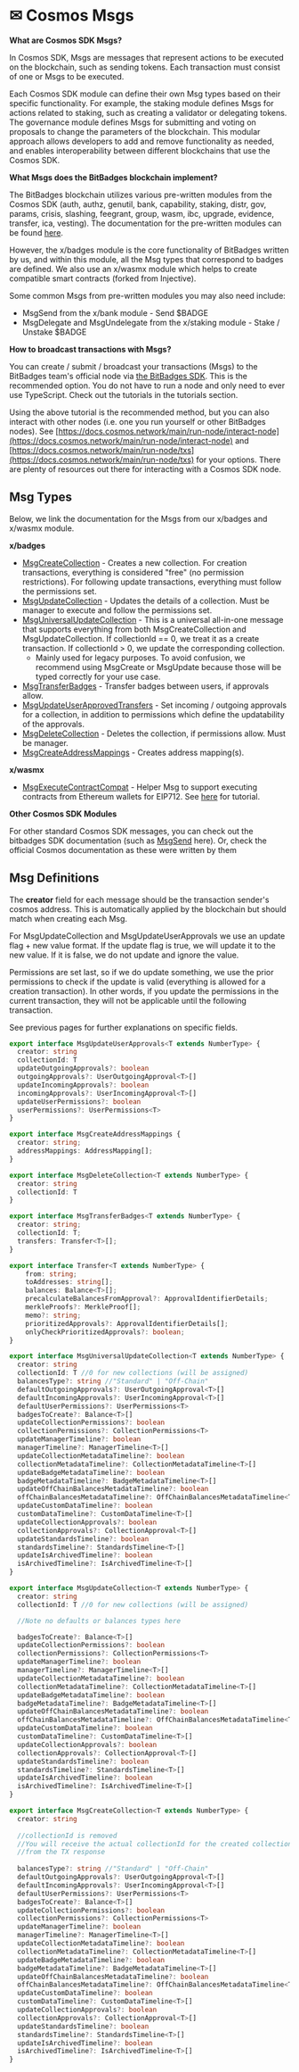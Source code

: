 # ✉ Cosmos Msgs

**What are Cosmos SDK Msgs?**

In Cosmos SDK, Msgs are messages that represent actions to be executed on the blockchain, such as sending tokens. Each transaction must consist of one or Msgs to be executed.

Each Cosmos SDK module can define their own Msg types based on their specific functionality. For example, the staking module defines Msgs for actions related to staking, such as creating a validator or delegating tokens. The governance module defines Msgs for submitting and voting on proposals to change the parameters of the blockchain. This modular approach allows developers to add and remove functionality as needed, and enables interoperability between different blockchains that use the Cosmos SDK.&#x20;

**What Msgs does the BitBadges blockchain implement?**

The BitBadges blockchain utilizes various pre-written modules from the Cosmos SDK (auth, authz, genutil, bank, capability, staking, distr, gov, params, crisis, slashing, feegrant, group, wasm, ibc, upgrade, evidence, transfer, ica, vesting). The documentation for the pre-written modules can be found [here](https://docs.cosmos.network/main/modules).&#x20;

However, the x/badges module is the core functionality of BitBadges written by us, and within this module, all the Msg types that correspond to badges are defined. We also use an x/wasmx module which helps to create compatible smart contracts (forked from Injective).

Some common Msgs from pre-written modules you may also need include:

* MsgSend from the x/bank module - Send $BADGE
* MsgDelegate and MsgUndelegate from the x/staking module - Stake / Unstake $BADGE

**How to broadcast transactions with Msgs?**

You can create / submit / broadcast your transactions (Msgs) to the BitBadges team's official node via [the BitBadges SDK](../../sdk/broadcasting-and-signing-txs.md). This is the recommended option. You do not have to run a node and only need to ever use TypeScript. Check out the tutorials in the tutorials section.

Using the above tutorial is the recommended method, but you can also interact with other nodes (i.e. one you run yourself or other BitBadges nodes). See [https://docs.cosmos.network/main/run-node/interact-node](https://docs.cosmos.network/main/run-node/interact-node) and [https://docs.cosmos.network/main/run-node/txs](https://docs.cosmos.network/main/run-node/txs) for your options. There are plenty of resources out there for interacting with a Cosmos SDK node.

## Msg Types

Below, we link the documentation for the Msgs from our x/badges and x/wasmx module.&#x20;

**x/badges**

* [MsgCreateCollection](https://bitbadges.github.io/bitbadgesjs/packages/proto/docs/interfaces/MsgCreateCollection.html) - Creates a new collection. For creation transactions, everything is considered "free" (no permission restrictions). For following update transactions, everything must follow the permissions set.&#x20;
* [MsgUpdateCollection](https://bitbadges.github.io/bitbadgesjs/packages/proto/docs/interfaces/MsgUpdateCollection.html) - Updates the details of a collection. Must be manager to execute and follow the permissions set.
* [MsgUniversalUpdateCollection](https://bitbadges.github.io/bitbadgesjs/packages/proto/docs/interfaces/MsgUniversalUpdateCollection.html) - This is a universal all-in-one message that supports everything from both MsgCreateCollection and MsgUpdateCollection. If collectionId == 0, we treat it as a create transaction. If collectionId > 0, we update the corresponding collection.
  * Mainly used for legacy purposes. To avoid confusion, we recommend using MsgCreate or MsgUpdate because those will be typed correctly for your use case.
* [MsgTransferBadges](https://bitbadges.github.io/bitbadgesjs/packages/proto/docs/interfaces/MsgTransferBadges.html) - Transfer badges between users, if approvals allow.
* [MsgUpdateUserApprovedTransfers](https://bitbadges.github.io/bitbadgesjs/packages/proto/docs/interfaces/MsgUpdateUserApprovedTransfers.html) - Set incoming / outgoing approvals for a collection, in addition to permissions which define the updatability of the approvals.
* [MsgDeleteCollection](https://bitbadges.github.io/bitbadgesjs/packages/proto/docs/interfaces/MsgDeleteCollection.html) - Deletes the collection, if permissions allow. Must be manager.
* [MsgCreateAddressMappings](https://bitbadges.github.io/bitbadgesjs/packages/proto/docs/interfaces/MsgCreateAddressMappings.html) - Creates address mapping(s).

**x/wasmx**

* [MsgExecuteContractCompat](https://bitbadges.github.io/bitbadgesjs/packages/proto/docs/interfaces/MsgExecuteContractCompat.html) - Helper Msg to support executing contracts from Ethereum wallets for EIP712. See [here](../tutorials/create-a-smart-contract.md) for tutorial.

**Other Cosmos SDK Modules**

For other standard Cosmos SDK messages, you can check out the bitbadges SDK documentation (such as [MsgSend](https://bitbadges.github.io/bitbadgesjs/packages/proto/docs/interfaces/MsgSend.html) here). Or, check the official Cosmos documentation as these were written by them

## Msg Definitions

The **creator** field for each message should be the transaction sender's cosmos address. This is automatically applied by the blockchain but should match when creating each Msg.

For MsgUpdateCollection and MsgUpdateUserApprovals we use an update flag + new value format. If the update flag is true, we will update it to the new value. If it is false, we do not update and ignore the value.&#x20;

Permissions are set last, so if we do update something, we use the prior permissions to check if the update is valid (everything is allowed for a creation transaction). In other words, if you update the permissions in the current transaction, they will not be applicable until the following transaction.

See previous pages for further explanations on specific fields.

```typescript
export interface MsgUpdateUserApprovals<T extends NumberType> {
  creator: string
  collectionId: T
  updateOutgoingApprovals?: boolean
  outgoingApprovals?: UserOutgoingApproval<T>[]
  updateIncomingApprovals?: boolean
  incomingApprovals?: UserIncomingApproval<T>[]
  updateUserPermissions?: boolean
  userPermissions?: UserPermissions<T>
}
```

```typescript
export interface MsgCreateAddressMappings {
  creator: string;
  addressMappings: AddressMapping[];
}
```

```typescript
export interface MsgDeleteCollection<T extends NumberType> {
  creator: string
  collectionId: T
}
```

```typescript
export interface MsgTransferBadges<T extends NumberType> {
  creator: string;
  collectionId: T;
  transfers: Transfer<T>[];
}

export interface Transfer<T extends NumberType> {
    from: string;
    toAddresses: string[];
    balances: Balance<T>[];
    precalculateBalancesFromApproval?: ApprovalIdentifierDetails;
    merkleProofs?: MerkleProof[];
    memo?: string;
    prioritizedApprovals?: ApprovalIdentifierDetails[];
    onlyCheckPrioritizedApprovals?: boolean;
}
```

```typescript
export interface MsgUniversalUpdateCollection<T extends NumberType> {
  creator: string
  collectionId: T //0 for new collections (will be assigned)
  balancesType?: string //"Standard" | "Off-Chain"
  defaultOutgoingApprovals?: UserOutgoingApproval<T>[]
  defaultIncomingApprovals?: UserIncomingApproval<T>[]
  defaultUserPermissions?: UserPermissions<T>
  badgesToCreate?: Balance<T>[]
  updateCollectionPermissions?: boolean
  collectionPermissions?: CollectionPermissions<T>
  updateManagerTimeline?: boolean
  managerTimeline?: ManagerTimeline<T>[]
  updateCollectionMetadataTimeline?: boolean
  collectionMetadataTimeline?: CollectionMetadataTimeline<T>[]
  updateBadgeMetadataTimeline?: boolean
  badgeMetadataTimeline?: BadgeMetadataTimeline<T>[]
  updateOffChainBalancesMetadataTimeline?: boolean
  offChainBalancesMetadataTimeline?: OffChainBalancesMetadataTimeline<T>[]
  updateCustomDataTimeline?: boolean
  customDataTimeline?: CustomDataTimeline<T>[]
  updateCollectionApprovals?: boolean
  collectionApprovals?: CollectionApproval<T>[]
  updateStandardsTimeline?: boolean
  standardsTimeline?: StandardsTimeline<T>[]
  updateIsArchivedTimeline?: boolean
  isArchivedTimeline?: IsArchivedTimeline<T>[]
}

export interface MsgUpdateCollection<T extends NumberType> {
  creator: string
  collectionId: T //0 for new collections (will be assigned)

  //Note no defaults or balances types here

  badgesToCreate?: Balance<T>[]
  updateCollectionPermissions?: boolean
  collectionPermissions?: CollectionPermissions<T>
  updateManagerTimeline?: boolean
  managerTimeline?: ManagerTimeline<T>[]
  updateCollectionMetadataTimeline?: boolean
  collectionMetadataTimeline?: CollectionMetadataTimeline<T>[]
  updateBadgeMetadataTimeline?: boolean
  badgeMetadataTimeline?: BadgeMetadataTimeline<T>[]
  updateOffChainBalancesMetadataTimeline?: boolean
  offChainBalancesMetadataTimeline?: OffChainBalancesMetadataTimeline<T>[]
  updateCustomDataTimeline?: boolean
  customDataTimeline?: CustomDataTimeline<T>[]
  updateCollectionApprovals?: boolean
  collectionApprovals?: CollectionApproval<T>[]
  updateStandardsTimeline?: boolean
  standardsTimeline?: StandardsTimeline<T>[]
  updateIsArchivedTimeline?: boolean
  isArchivedTimeline?: IsArchivedTimeline<T>[]
}

export interface MsgCreateCollection<T extends NumberType> {
  creator: string
  
  //collectionId is removed
  //You will receive the actual collectionId for the created collection 
  //from the TX response
  
  balancesType?: string //"Standard" | "Off-Chain"
  defaultOutgoingApprovals?: UserOutgoingApproval<T>[]
  defaultIncomingApprovals?: UserIncomingApproval<T>[]
  defaultUserPermissions?: UserPermissions<T>
  badgesToCreate?: Balance<T>[]
  updateCollectionPermissions?: boolean
  collectionPermissions?: CollectionPermissions<T>
  updateManagerTimeline?: boolean
  managerTimeline?: ManagerTimeline<T>[]
  updateCollectionMetadataTimeline?: boolean
  collectionMetadataTimeline?: CollectionMetadataTimeline<T>[]
  updateBadgeMetadataTimeline?: boolean
  badgeMetadataTimeline?: BadgeMetadataTimeline<T>[]
  updateOffChainBalancesMetadataTimeline?: boolean
  offChainBalancesMetadataTimeline?: OffChainBalancesMetadataTimeline<T>[]
  updateCustomDataTimeline?: boolean
  customDataTimeline?: CustomDataTimeline<T>[]
  updateCollectionApprovals?: boolean
  collectionApprovals?: CollectionApproval<T>[]
  updateStandardsTimeline?: boolean
  standardsTimeline?: StandardsTimeline<T>[]
  updateIsArchivedTimeline?: boolean
  isArchivedTimeline?: IsArchivedTimeline<T>[]
}
```

